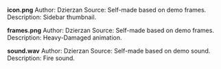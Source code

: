 **icon.png**
Author: Dzierzan
Source: Self-made based on demo frames.
Description: Sidebar thumbnail.

**frames.png**
Author: Dzierzan
Source: Self-made based on demo frames.
Description: Heavy-Damaged animation.

**sound.wav**
Author: Dzierzan
Source: Self-made based on demo sound.
Description: Fire sound.
